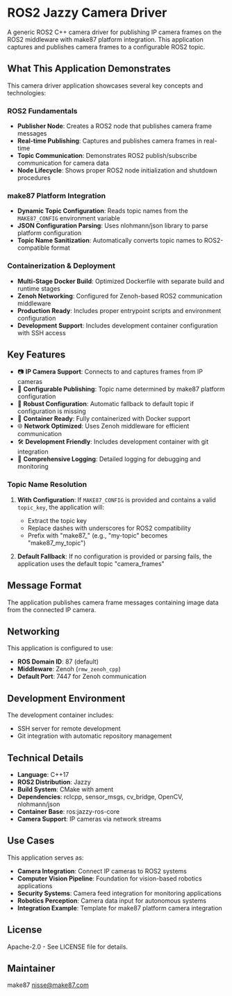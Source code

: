 # ROS2 Jazzy Camera Driver

A generic ROS2 C++ camera driver for publishing IP camera frames on the ROS2 middleware with make87 platform integration. This application captures and publishes camera frames to a configurable ROS2 topic.

## What This Application Demonstrates

This camera driver application showcases several key concepts and technologies:

### ROS2 Fundamentals
- **Publisher Node**: Creates a ROS2 node that publishes camera frame messages
- **Real-time Publishing**: Captures and publishes camera frames in real-time
- **Topic Communication**: Demonstrates ROS2 publish/subscribe communication for camera data
- **Node Lifecycle**: Shows proper ROS2 node initialization and shutdown procedures

### make87 Platform Integration
- **Dynamic Topic Configuration**: Reads topic names from the `MAKE87_CONFIG` environment variable
- **JSON Configuration Parsing**: Uses nlohmann/json library to parse platform configuration
- **Topic Name Sanitization**: Automatically converts topic names to ROS2-compatible format

### Containerization & Deployment
- **Multi-Stage Docker Build**: Optimized Dockerfile with separate build and runtime stages
- **Zenoh Networking**: Configured for Zenoh-based ROS2 communication middleware
- **Production Ready**: Includes proper entrypoint scripts and environment configuration
- **Development Support**: Includes development container configuration with SSH access

## Key Features

- 📷 **IP Camera Support**: Connects to and captures frames from IP cameras
- 📡 **Configurable Publishing**: Topic name determined by make87 platform configuration
- 🔄 **Robust Configuration**: Automatic fallback to default topic if configuration is missing
- 🐳 **Container Ready**: Fully containerized with Docker support
- 🌐 **Network Optimized**: Uses Zenoh middleware for efficient communication
- 🛠️ **Development Friendly**: Includes development container with git integration
- 📝 **Comprehensive Logging**: Detailed logging for debugging and monitoring

### Topic Name Resolution

1. **With Configuration**: If `MAKE87_CONFIG` is provided and contains a valid `topic_key`, the application will:
   - Extract the topic key
   - Replace dashes with underscores for ROS2 compatibility
   - Prefix with "make87_" (e.g., "my-topic" becomes "make87_my_topic")

2. **Default Fallback**: If no configuration is provided or parsing fails, the application uses the default topic "camera_frames"

## Message Format

The application publishes camera frame messages containing image data from the connected IP camera.

## Networking

This application is configured to use:
- **ROS Domain ID**: 87 (default)
- **Middleware**: Zenoh (`rmw_zenoh_cpp`)
- **Default Port**: 7447 for Zenoh communication

## Development Environment

The development container includes:
- SSH server for remote development
- Git integration with automatic repository management


## Technical Details

- **Language**: C++17
- **ROS2 Distribution**: Jazzy
- **Build System**: CMake with ament
- **Dependencies**: rclcpp, sensor_msgs, cv_bridge, OpenCV, nlohmann/json
- **Container Base**: ros:jazzy-ros-core
- **Camera Support**: IP cameras via network streams

## Use Cases

This application serves as:
- **Camera Integration**: Connect IP cameras to ROS2 systems
- **Computer Vision Pipeline**: Foundation for vision-based robotics applications
- **Security Systems**: Camera feed integration for monitoring applications
- **Robotics Perception**: Camera data input for autonomous systems
- **Integration Example**: Template for make87 platform camera integration

## License

Apache-2.0 - See LICENSE file for details.

## Maintainer

make87 <nisse@make87.com>
